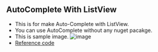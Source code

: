 ## AutoComplete With ListView

* This is for make Auto-Complete with ListView.
* You can use AutoComplete without any nuget pacakge.
* This is sample image.
  ![image](https://user-images.githubusercontent.com/108170898/197427817-dcf9b937-1089-4f54-a514-7d8d647b081b.png)
* [Reference code](https://www.c-sharpcorner.com/blogs/autocomplete-textfield-with-suggestion-dropdown-in-xamairn-forms)
